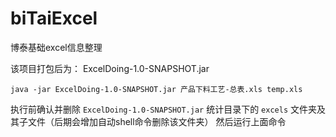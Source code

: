 # biTaiExcel
 博泰基础excel信息整理
 
 该项目打包后为： ExcelDoing-1.0-SNAPSHOT.jar
 
`java -jar ExcelDoing-1.0-SNAPSHOT.jar 产品下料工艺-总表.xls temp.xls`

执行前确认并删除 `ExcelDoing-1.0-SNAPSHOT.jar` 统计目录下的 `excels` 文件夹及其子文件（后期会增加自动shell命令删除该文件夹）
然后运行上面命令 


